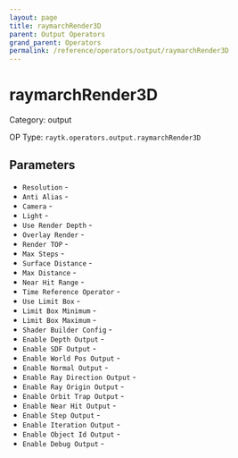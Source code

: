 ```yaml
---
layout: page
title: raymarchRender3D
parent: Output Operators
grand_parent: Operators
permalink: /reference/operators/output/raymarchRender3D
---
```


# raymarchRender3D



Category: output

OP Type: `raytk.operators.output.raymarchRender3D`

## Parameters

* `Resolution` - 
* `Anti Alias` - 
* `Camera` - 
* `Light` - 
* `Use Render Depth` - 
* `Overlay Render` - 
* `Render TOP` - 
* `Max Steps` - 
* `Surface Distance` - 
* `Max Distance` - 
* `Near Hit Range` - 
* `Time Reference Operator` - 
* `Use Limit Box` - 
* `Limit Box Minimum` - 
* `Limit Box Maximum` - 
* `Shader Builder Config` - 
* `Enable Depth Output` - 
* `Enable SDF Output` - 
* `Enable World Pos Output` - 
* `Enable Normal Output` - 
* `Enable Ray Direction Output` - 
* `Enable Ray Origin Output` - 
* `Enable Orbit Trap Output` - 
* `Enable Near Hit Output` - 
* `Enable Step Output` - 
* `Enable Iteration Output` - 
* `Enable Object Id Output` - 
* `Enable Debug Output` -
